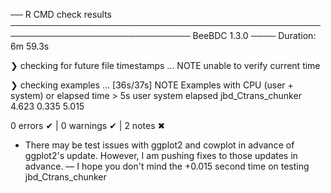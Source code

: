 ── R CMD check results ─────────────────────────────────────────────────────────────────────────────── BeeBDC 1.3.0 ────
Duration: 6m 59.3s

❯ checking for future file timestamps ... NOTE
  unable to verify current time

❯ checking examples ... [36s/37s] NOTE
  Examples with CPU (user + system) or elapsed time > 5s
                      user system elapsed
  jbd_Ctrans_chunker 4.623  0.335   5.015

0 errors ✔ | 0 warnings ✔ | 2 notes ✖


 - There may be test issues with ggplot2 and cowplot in advance of ggplot2's update. However, I am pushing fixes to those updates in advance.
 — I hope you don't mind the +0.015 second time on testing jbd_Ctrans_chunker

